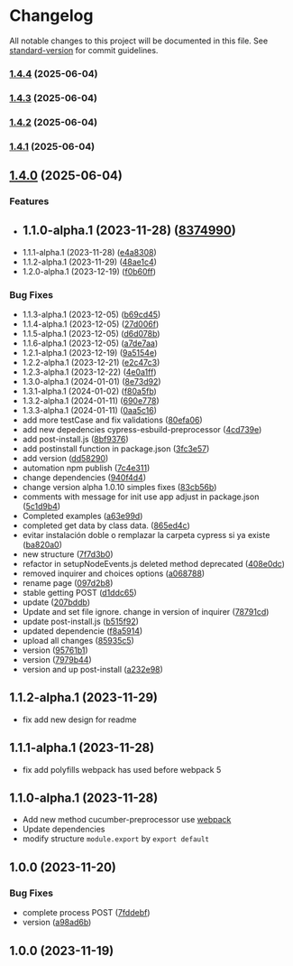 # Changelog

All notable changes to this project will be documented in this file. See [standard-version](https://github.com/conventional-changelog/standard-version) for commit guidelines.

### [1.4.4](https://github.com/jasp402/Cypress-craft/compare/v1.4.3...v1.4.4) (2025-06-04)

### [1.4.3](https://github.com/jasp402/Cypress-craft/compare/v1.4.2...v1.4.3) (2025-06-04)

### [1.4.2](https://github.com/jasp402/Cypress-craft/compare/v1.4.1...v1.4.2) (2025-06-04)

### [1.4.1](https://github.com/jasp402/Cypress-craft/compare/v1.4.0...v1.4.1) (2025-06-04)

## [1.4.0](https://github.com/jasp402/Cypress-craft/compare/v1.0.0...v1.4.0) (2025-06-04)


### Features

* ## 1.1.0-alpha.1 (2023-11-28) ([8374990](https://github.com/jasp402/Cypress-craft/commit/8374990c0391d02c4f9c746e151809395bd963f2))
* 1.1.1-alpha.1 (2023-11-28) ([e4a8308](https://github.com/jasp402/Cypress-craft/commit/e4a8308a2f5951a29a613cd9cbc8a3d19783792d))
* 1.1.2-alpha.1 (2023-11-29) ([48ae1c4](https://github.com/jasp402/Cypress-craft/commit/48ae1c494f0d182fd37b3c6928675cc10672ab7b))
* 1.2.0-alpha.1 (2023-12-19) ([f0b60ff](https://github.com/jasp402/Cypress-craft/commit/f0b60ff4fc92253e2dc3d236008a484d45377535))


### Bug Fixes

* 1.1.3-alpha.1 (2023-12-05) ([b69cd45](https://github.com/jasp402/Cypress-craft/commit/b69cd458e237905cfc9e899eb71968e191d82450))
* 1.1.4-alpha.1 (2023-12-05) ([27d006f](https://github.com/jasp402/Cypress-craft/commit/27d006f6e527d820d78153c47ed81dcf589ef76e))
* 1.1.5-alpha.1 (2023-12-05) ([d6d078b](https://github.com/jasp402/Cypress-craft/commit/d6d078bb77b69ac418bba92edd4aca68ed6d8b83))
* 1.1.6-alpha.1 (2023-12-05) ([a7de7aa](https://github.com/jasp402/Cypress-craft/commit/a7de7aa79e71e378577a7a87eb21df4c3d0219be))
* 1.2.1-alpha.1 (2023-12-19) ([9a5154e](https://github.com/jasp402/Cypress-craft/commit/9a5154e69c059c15971caa08bd6c4ae6bec49b24))
* 1.2.2-alpha.1 (2023-12-21) ([e2c47c3](https://github.com/jasp402/Cypress-craft/commit/e2c47c38c6d36e7c54454eada24c22470287e9b7))
* 1.2.3-alpha.1 (2023-12-22) ([4e0a1ff](https://github.com/jasp402/Cypress-craft/commit/4e0a1ff078882f1b84ec5f0db39c6b2eefb67101))
* 1.3.0-alpha.1 (2024-01-01) ([8e73d92](https://github.com/jasp402/Cypress-craft/commit/8e73d92d376a35360a3d8f5f196e63f1b9a32ae5))
* 1.3.1-alpha.1 (2024-01-02) ([f80a5fb](https://github.com/jasp402/Cypress-craft/commit/f80a5fbb3ac8b1b9e1561228c4bee54f70200386))
* 1.3.2-alpha.1 (2024-01-11) ([690e778](https://github.com/jasp402/Cypress-craft/commit/690e7787683b5dc5f369691dd6d85426cb7a6282))
* 1.3.3-alpha.1 (2024-01-11) ([0aa5c16](https://github.com/jasp402/Cypress-craft/commit/0aa5c1642bd5c689dc66e004e4296be5d0c7350a))
* add more testCase and fix validations ([80efa06](https://github.com/jasp402/Cypress-craft/commit/80efa06e38f9cfcc1207d5eced2652355c5f7e90))
* add new depedencies cypress-esbuild-preprocessor ([4cd739e](https://github.com/jasp402/Cypress-craft/commit/4cd739e8b4ad204b2282314da6896b3a5cb22cd8))
* add post-install.js ([8bf9376](https://github.com/jasp402/Cypress-craft/commit/8bf93760bde64bb3add5741c324a71bc7fa304d6))
* add postinstall function in package.json ([3fc3e57](https://github.com/jasp402/Cypress-craft/commit/3fc3e57478d109d5b945b73bf7185f277fd2e81b))
* add version ([dd58290](https://github.com/jasp402/Cypress-craft/commit/dd582909228b7c110380371e1451c0f02dadc62c))
* automation npm publish ([7c4e311](https://github.com/jasp402/Cypress-craft/commit/7c4e3114c7340ef04616f578212643343fa60438))
* change dependencies ([940f4d4](https://github.com/jasp402/Cypress-craft/commit/940f4d4c284fd5f4053bafd9e57fdbe668102f95))
* change version alpha 1.0.10 simples fixes ([83cb56b](https://github.com/jasp402/Cypress-craft/commit/83cb56b2a0354b72498a2391b4e46d577249f226))
* comments with message for init use app adjust in package.json ([5c1d9b4](https://github.com/jasp402/Cypress-craft/commit/5c1d9b48f13fadfe851b11844eb9b6867fc80d77))
* Completed examples ([a63e99d](https://github.com/jasp402/Cypress-craft/commit/a63e99d4f7943cc5c79a87807164f9633a19a3fd))
* completed get data by class data. ([865ed4c](https://github.com/jasp402/Cypress-craft/commit/865ed4ca96c3dfedfe54c6da57a92aea3f34c96c))
* evitar instalación doble o remplazar la carpeta cypress si ya existe ([ba820a0](https://github.com/jasp402/Cypress-craft/commit/ba820a070989db90315e7cb6fed959564d338217))
* new structure ([7f7d3b0](https://github.com/jasp402/Cypress-craft/commit/7f7d3b060a9c1976dd6c9568c7c1ea600e27830c))
* refactor in setupNodeEvents.js deleted method deprecated ([408e0dc](https://github.com/jasp402/Cypress-craft/commit/408e0dc1b023145b8fed7afbe889066bb10fb492))
* removed inquirer and choices options ([a068788](https://github.com/jasp402/Cypress-craft/commit/a06878892e13086ffb1ff7308b90e30df89915c9))
* rename page ([097d2b8](https://github.com/jasp402/Cypress-craft/commit/097d2b8a580eb5687191b972ed175d8203b1d09b))
* stable getting POST ([d1ddc65](https://github.com/jasp402/Cypress-craft/commit/d1ddc65406bbe94f023c63121e35c97bff0c214b))
* update ([207bddb](https://github.com/jasp402/Cypress-craft/commit/207bddb5bb045cea9dfe85b470476faa3b67f54c))
* Update and set file ignore. change in version of inquirer ([78791cd](https://github.com/jasp402/Cypress-craft/commit/78791cd3a413c5c126e3e2669cd700b9bed6a44e))
* update post-install.js ([b515f92](https://github.com/jasp402/Cypress-craft/commit/b515f92c3bab05a17fa969525d4758cf8f0a722c))
* updated dependencie ([f8a5914](https://github.com/jasp402/Cypress-craft/commit/f8a5914e4a085ae28c55c28bcf5e64e9459bdb12))
* upload all changes ([85935c5](https://github.com/jasp402/Cypress-craft/commit/85935c5ed8d2faf8657f031f9db2f005a6d2e472))
* version ([95761b1](https://github.com/jasp402/Cypress-craft/commit/95761b1f4a5b9cc55d53af2662d479e7df32bc57))
* version ([7979b44](https://github.com/jasp402/Cypress-craft/commit/7979b4435047df493b5af86b59b7e4354c46b7cc))
* version and up post-install ([a232e98](https://github.com/jasp402/Cypress-craft/commit/a232e9879fe3309ca9294bee3d2d5fec9c0b2e31))

## 1.1.2-alpha.1 (2023-11-29)
* fix add new design for readme

## 1.1.1-alpha.1 (2023-11-28)
* fix add polyfills webpack has used before webpack 5

## 1.1.0-alpha.1 (2023-11-28)
* Add new method cucumber-preprocessor use [webpack](https://github.com/cypress-io/cypress/tree/develop/npm/webpack-preprocessor) 
* Update dependencies 
* modify structure `module.export` by `export default`

## 1.0.0 (2023-11-20)


### Bug Fixes

* complete process POST ([7fddebf](https://github.com/jasp402/Cypress-craft/commit/7fddebff38167ca7ad2eb0e4f1f600feef1a7645))
* version ([a98ad6b](https://github.com/jasp402/Cypress-craft/commit/a98ad6b571f04a61e3fd7684122393438c9371fd))

## 1.0.0 (2023-11-19)
